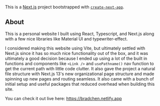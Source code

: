 This is a [Next.js](https://nextjs.org/) project bootstrapped with [`create-next-app`](https://github.com/vercel/next.js/tree/canary/packages/create-next-app).

## About

This is a personal website I built using React, Typescript, and Next.js along with a few nice libraries like Material UI and typewriter-effect.

I considered making this website using Vite, but ultimately settled with Next.js since it has so much nice functionality out of the box, and it was ultimately a good decision because I ended up using a lot of the built in functions and components like `<Link />` and `usePathname()` nav function to get the current path with little code clutter. It also gave the project a natural file structure with Next.js 13's new organizational page structure and made spinning up new pages and routing seamless. It also came with a bunch of initial setup and useful packages that reduced overhead when building this site.

You can check it out live here: https://bradchen.netlify.app
